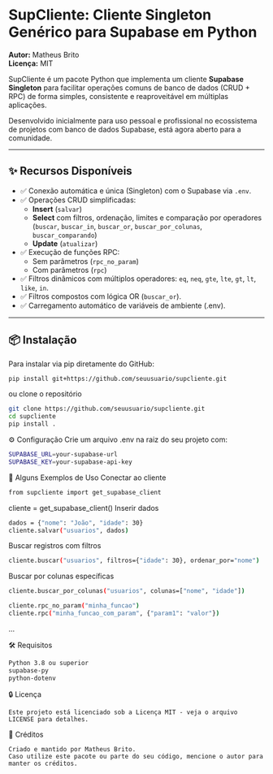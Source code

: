 # SupCliente: Cliente Singleton Genérico para Supabase em Python

**Autor:** Matheus Brito  
**Licença:** MIT

SupCliente é um pacote Python que implementa um cliente **Supabase Singleton** para facilitar operações comuns de banco de dados (CRUD + RPC) de forma simples, consistente e reaproveitável em múltiplas aplicações.

Desenvolvido inicialmente para uso pessoal e profissional no ecossistema de projetos com banco de dados Supabase, está agora aberto para a comunidade.

---

## ✨ Recursos Disponíveis

- ✅ Conexão automática e única (Singleton) com o Supabase via `.env`.
- ✅ Operações CRUD simplificadas:
  - **Insert** (`salvar`)
  - **Select** com filtros, ordenação, limites e comparação por operadores (`buscar`, `buscar_in`, `buscar_or`, `buscar_por_colunas`, `buscar_comparando`)
  - **Update** (`atualizar`)
- ✅ Execução de funções RPC:
  - Sem parâmetros (`rpc_no_param`)
  - Com parâmetros (`rpc`)
- ✅ Filtros dinâmicos com múltiplos operadores: `eq`, `neq`, `gte`, `lte`, `gt`, `lt`, `like`, `in`.
- ✅ Filtros compostos com lógica OR (`buscar_or`).
- ✅ Carregamento automático de variáveis de ambiente (.env).

---

## 📦 Instalação

Para instalar via pip diretamente do GitHub:

```bash
pip install git+https://github.com/seuusuario/supcliente.git

```
ou clone o repositório

```bash
git clone https://github.com/seuusuario/supcliente.git
cd supcliente
pip install .
```

⚙️ Configuração
Crie um arquivo .env na raiz do seu projeto com:

```bash
SUPABASE_URL=your-supabase-url
SUPABASE_KEY=your-supabase-api-key
```


🚀 Alguns Exemplos de Uso
Conectar ao cliente
```bash
from supcliente import get_supabase_client
```
cliente = get_supabase_client()
Inserir dados
```bash
dados = {"nome": "João", "idade": 30}
cliente.salvar("usuarios", dados)
```
Buscar registros com filtros
```bash
cliente.buscar("usuarios", filtros={"idade": 30}, ordenar_por="nome")
```
Buscar por colunas específicas
```bash
cliente.buscar_por_colunas("usuarios", colunas=["nome", "idade"])
```

```bash
cliente.rpc_no_param("minha_funcao")
cliente.rpc("minha_funcao_com_param", {"param1": "valor"})
```


...


🛠️ Requisitos
```bash
Python 3.8 ou superior
supabase-py
python-dotenv
```

🔒 Licença
```
Este projeto está licenciado sob a Licença MIT - veja o arquivo LICENSE para detalhes.
```

🙌 Créditos
```
Criado e mantido por Matheus Brito.
Caso utilize este pacote ou parte do seu código, mencione o autor para manter os créditos.
```












